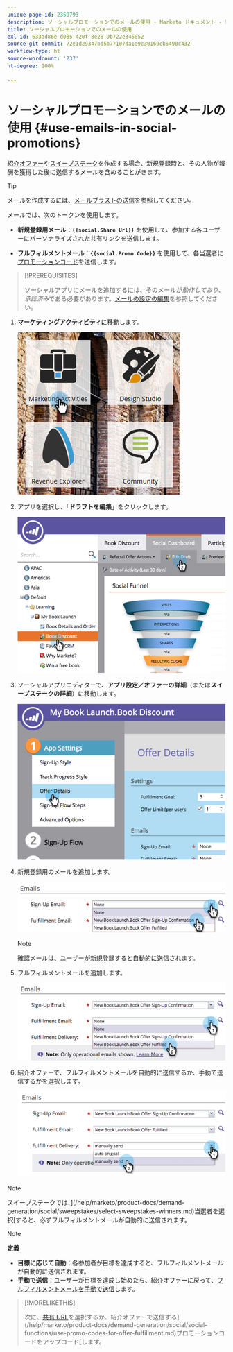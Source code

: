 ```yaml
---
unique-page-id: 2359793
description: ソーシャルプロモーションでのメールの使用 - Marketo ドキュメント - 製品ドキュメント
title: ソーシャルプロモーションでのメールの使用
exl-id: 633ad86e-d085-420f-8e28-9b722e345852
source-git-commit: 72e1d29347bd5b77107da1e9c30169cb6490c432
workflow-type: ht
source-wordcount: '237'
ht-degree: 100%

---
```


# ソーシャルプロモーションでのメールの使用 {#use-emails-in-social-promotions}

[紹介オファー](/help/marketo/product-docs/demand-generation/social/referral-offers/create-a-referral-offer.md)や[スイープステーク](/help/marketo/product-docs/demand-generation/social/sweepstakes/create-sweepstakes.md)を作成する場合、新規登録時と、その人物が報酬を獲得した後に送信するメールを含めることがきます。

>[!TIP]
>
>メールを作成するには、[メールブラストの送信](/help/marketo/getting-started/quick-wins/send-an-email.md)を参照してください。

メールでは、次のトークンを使用します。

* **新規登録用メール**：**`{{social.Share Url}}`** を使用して、参加する各ユーザーにパーソナライズされた共有リンクを送信します。

* **フルフィルメントメール**：**`{{social.Promo Code}}`** を使用して、各当選者に[プロモーションコード](/help/marketo/product-docs/demand-generation/social/social-functions/use-promo-codes-for-offer-fulfillment.md)を送信します。

>[!PREREQUISITES]
>
>ソーシャルアプリにメールを追加するには、そのメールが&#x200B;_動作しており_、_承認済み_&#x200B;である必要があります。[メールの設定の編集](/help/marketo/product-docs/email-marketing/general/functions-in-the-editor/make-an-email-operational.md)を参照してください。

1. **マーケティングアクティビティ**&#x200B;に移動します。

   ![](assets/ma.png)

1. アプリを選択し、「**ドラフトを編集**」をクリックします。

   ![](assets/image2014-9-19-16-3a12-3a33.png)

1. ソーシャルアプリエディターで、**アプリ設定／オファーの詳細**（または&#x200B;**スイープステークの詳細**）に移動します。

   ![](assets/image2014-9-19-16-3a12-3a41.png)

1. 新規登録用のメールを追加します。

   ![](assets/image2014-9-19-16-3a12-3a49.png)

   >[!NOTE]
   >
   >確認メールは、ユーザーが新規登録すると自動的に送信されます。

1. フルフィルメントメールを追加します。

   ![](assets/image2014-9-19-16-3a15-3a26.png)

1. 紹介オファーで、フルフィルメントメールを自動的に送信するか、手動で送信するかを選択します。

   ![](assets/image2014-9-19-16-3a15-3a36.png)

>[!NOTE]
>
>スイープステークでは、](/help/marketo/product-docs/demand-generation/social/sweepstakes/select-sweepstakes-winners.md)当選者を選択[すると、必ずフルフィルメントメールが自動的に送信されます。

>[!NOTE]
>
>**定義**
>
>* **目標に応じて自動**：各参加者が目標を達成すると、フルフィルメントメールが自動的に送信されます。
>* **手動で送信**：ユーザーが目標を達成し始めたら、紹介オファーに戻って、[フルフィルメントメールを手動で送信](/help/marketo/product-docs/demand-generation/social/referral-offers/send-referral-offer-fulfillment-email.md)します。
>



>[!MORELIKETHIS]
>
>次に、[共有 URL](/help/marketo/product-docs/demand-generation/social/social-functions/choose-the-share-url-for-a-social-app.md)を選択するか、紹介オファーで送信する](/help/marketo/product-docs/demand-generation/social/social-functions/use-promo-codes-for-offer-fulfillment.md)プロモーションコードをアップロード[します。
